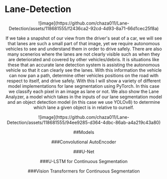 # Lane-Detection

<center>![image](https://github.com/chaza011/Lane-Detection/assets/118681555/f2436ca2-92cd-4d93-8a71-66d1cec25f8a)<center>


If we take a snapshot of our view from the driver's seat of a car, we will see that lanes are such a small part of that image, yet we require autonomous vehicles to see and understand them in order to drive safely. There are also many scenerios where the lanes are not clearly visible such as when they are deteriorated and covered by other vehicles/debris. It is situations like these that an accurate lane detection system is assisting the autonomous vehicle so that it can clearly see the lanes. With this information the vehicle can now pan a path, determine other vehicles positions on the road with respect to itself, and drive safely. With this I will show a variety of different model implementations for lane segmentation using PyTorch. In this case we classify each pixel in an image as lane or not. We also show the Lane Analyzer, a model which takes in the inputs of our lane segmentation model and an object detection model (in this case we use YOLOv8) to determine which lane a given object is in relative to ourself. 

<center>![image](https://github.com/chaza011/Lane-Detection/assets/118681555/94ee9285-d364-4dbc-86ab-a4a219c43a80)<center>


##Models

###Convolutional AutoEncoder

###U-Net

###U-LSTM for Continuous Segmentation

###Vision Transformers for Continuous Segmentation
